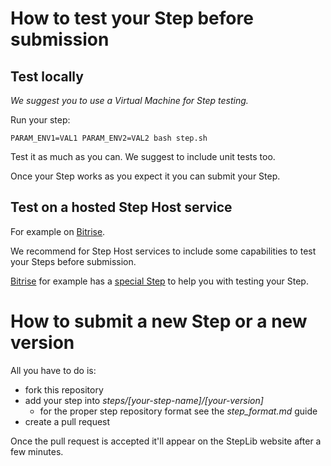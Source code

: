 
# How to test your Step before submission

## Test locally

*We suggest you to use a Virtual Machine for Step testing.*

Run your step:

`PARAM_ENV1=VAL1 PARAM_ENV2=VAL2 bash step.sh`

Test it as much as you can. We suggest to include unit tests too.

Once your Step works as you expect it you can submit your Step.

## Test on a hosted Step Host service

For example on [Bitrise](http://www.bitrise.io/).

We recommend for Step Host services to include some capabilities to
test your Steps before submission.

[Bitrise](http://www.bitrise.io/) for example has
a [special Step](https://github.com/bitrise-io/steps-step-tester-and-validator)
to help you with testing your Step.


# How to submit a new Step or a new version

All you have to do is:

* fork this repository
* add your step into *steps/[your-step-name]/[your-version]*
  * for the proper step repository format see the *step_format.md* guide
* create a pull request

Once the pull request is accepted it'll appear on the StepLib website
after a few minutes.
